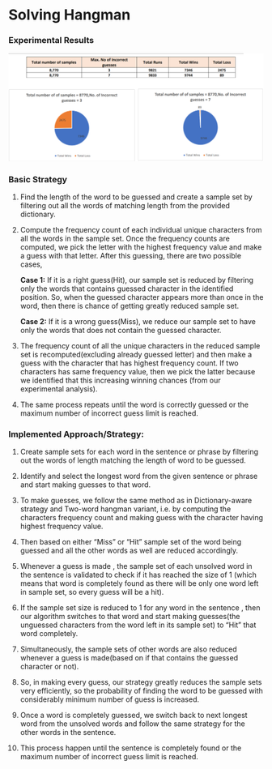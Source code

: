 # Solving Hangman

### Experimental Results

![Experimental Results](screenshots/1.png)

### Basic Strategy

1. Find the length of the word to be guessed and create a sample set by filtering out all the words of matching length from the
   provided dictionary.
   

2. Compute the frequency count of each individual unique characters from all the words in the sample set.
   Once the frequency counts are computed, we pick the letter with the highest frequency value and make a guess with that
   letter. After this guessing, there are two possible cases,
   
   **Case 1:** If it is a right guess(Hit), our sample set is reduced by filtering only the words that contains guessed character
   in the identified position. So, when the guessed character appears more than once in the word, then there is
   chance of getting greatly reduced sample set.
   
   **Case 2:** If it is a wrong guess(Miss), we reduce our sample set to have only the words that does not contain the
   guessed character.

   
4. The frequency count of all the unique characters in the reduced sample set is recomputed(excluding already guessed letter)
   and then make a guess with the character that has highest frequency count. If two characters has same frequency value,
   then we pick the latter because we identified that this increasing winning chances (from our experimental analysis).

   
5. The same process repeats until the word is correctly guessed or the maximum number of incorrect guess limit is reached.


### Implemented Approach/Strategy:

1. Create sample sets for each word in the sentence or phrase by filtering out the words of length matching the length of word
   to be guessed.
   

2. Identify and select the longest word from the given sentence or phrase and start making guesses to that word.
   

3. To make guesses, we follow the same method as in Dictionary-aware strategy and Two-word hangman variant, i.e. by
   computing the characters frequency count and making guess with the character having highest frequency value.
   

4. Then based on either “Miss” or “Hit” sample set of the word being guessed and all the other words as well are reduced
   accordingly.
   

5. Whenever a guess is made , the sample set of each unsolved word in the sentence is validated to check if it has reached the
   size of 1 (which means that word is completely found as there will be only one word left in sample set, so every guess will be
   a hit).
   

6. If the sample set size is reduced to 1 for any word in the sentence , then our algorithm switches to that word and start
   making guesses(the unguessed characters from the word left in its sample set) to “Hit” that word completely.
   

7. Simultaneously, the sample sets of other words are also reduced whenever a guess is made(based on if that contains the
   guessed character or not).
   

8. So, in making every guess, our strategy greatly reduces the sample sets very efficiently, so the probability of finding the word
   to be guessed with considerably minimum number of guess is increased.
   

9. Once a word is completely guessed, we switch back to next longest word from the unsolved words and follow the same
   strategy for the other words in the sentence.
   

10. This process happen until the sentence is completely found or the maximum number of incorrect guess limit is reached.

